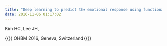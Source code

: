 ```yaml
---
title: "Deep learning to predict the emotional response using functional MRI data"
date: 2016-11-06 01:17:02
---
```


Kim HC, Lee JH, 

{{<format bright-green>}}
OHBM 2016, Geneva, Switzerland
{{</format>}}